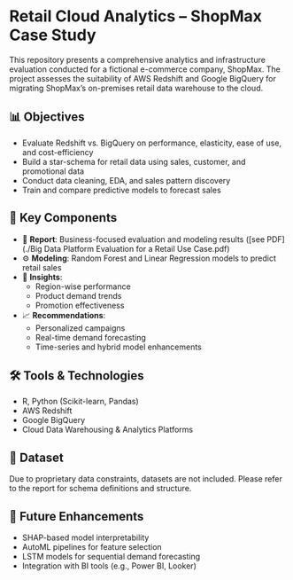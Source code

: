 # Retail Cloud Analytics – ShopMax Case Study

This repository presents a comprehensive analytics and infrastructure evaluation conducted for a fictional e-commerce company, ShopMax. The project assesses the suitability of AWS Redshift and Google BigQuery for migrating ShopMax’s on-premises retail data warehouse to the cloud.

## 📊 Objectives
- Evaluate Redshift vs. BigQuery on performance, elasticity, ease of use, and cost-efficiency
- Build a star-schema for retail data using sales, customer, and promotional data
- Conduct data cleaning, EDA, and sales pattern discovery
- Train and compare predictive models to forecast sales

## 🧠 Key Components
- 📑 **Report**: Business-focused evaluation and modeling results ([see PDF](./Big Data Platform Evaluation for a Retail Use Case.pdf)
- ⚙️ **Modeling**: Random Forest and Linear Regression models to predict retail sales
- 🧪 **Insights**: 
  - Region-wise performance
  - Product demand trends
  - Promotion effectiveness
- 📈 **Recommendations**:
  - Personalized campaigns
  - Real-time demand forecasting
  - Time-series and hybrid model enhancements

## 🛠️ Tools & Technologies
- R, Python (Scikit-learn, Pandas)
- AWS Redshift
- Google BigQuery
- Cloud Data Warehousing & Analytics Platforms

## 🔐 Dataset
Due to proprietary data constraints, datasets are not included. Please refer to the report for schema definitions and structure.

## 📌 Future Enhancements
- SHAP-based model interpretability
- AutoML pipelines for feature selection
- LSTM models for sequential demand forecasting
- Integration with BI tools (e.g., Power BI, Looker)
